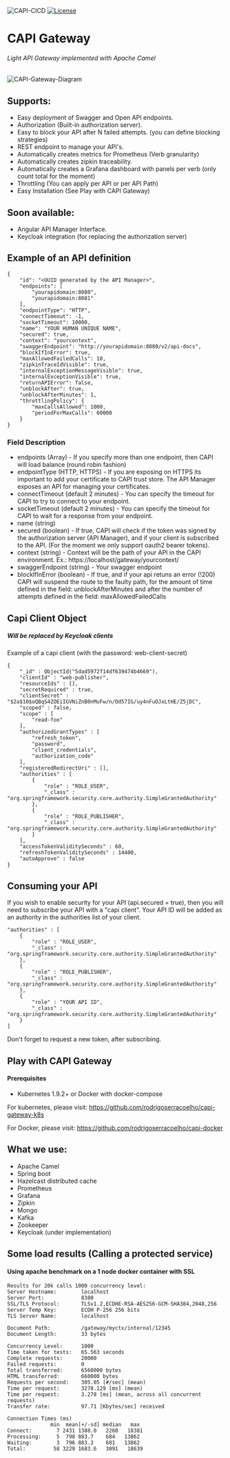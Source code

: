 ![CAPI-CICD](https://github.com/rodrigoserracoelho/capi-gateway/workflows/CAPI-CICD/badge.svg?branch=master)
[![License](https://img.shields.io/badge/License-Apache%202.0-blue.svg)](https://opensource.org/licenses/Apache-2.0)

# CAPI Gateway
###### Light API Gateway implemented with Apache Camel

![CAPI-Gateway-Diagram](https://surisoft.io/assets/images/CAPI-Gateway-white.png)

## Supports:
* Easy deployment of Swagger and Open API endpoints.
* Authorization (Built-in authorization server).
* Easy to block your API after N failed attempts. (you can define blocking strategies)
* REST endpoint to manage your API's.
* Automatically creates metrics for Prometheus (Verb granularity)
* Automatically creates zipkin traceability.
* Automatically creates a Grafana dashboard with panels per verb (only count total for the moment)
* Throttling (You can apply per API or per API Path)
* Easy Installation (See Play with CAPI Gateway)

## Soon available:
* Angular API Manager Interface.
* Keycloak integration (for replacing the authorization server)

## Example of an API definition

    {
        "id": "<UUID generated by the API Manager>",
        "endpoints": [
            "yourapidomain:8080",
            "yourapidomain:8081"
        ],
        "endpointType": "HTTP",
        "connectTimeout": -1,
        "socketTimeout": 10000,
        "name": "YOUR HUMAN UNIQUE NAME",
        "secured": true,
        "context": "yourcontext",
        "swaggerEndpoint": "http://yourapidomain:8080/v2/api-docs",
        "blockIfInError": true,
        "maxAllowedFailedCalls": 10,
        "zipkinTraceIdVisible": true,
        "internalExceptionMessageVisible": true,
        "internalExceptionVisible": true,
        "returnAPIError": false,
        "unblockAfter": true,
        "unblockAfterMinutes": 1,
        "throttlingPolicy": {
            "maxCallsAllowed": 1000,
            "periodForMaxCalls": 60000
        }
    }
### Field Description

 * endpoints (Array) - If you specify more than one endpoint, then CAPI will load balance (round robin fashion)
 * endpointType (HTTP, HTTPS) - If you are exposing on HTTPS its important to add your certificate to CAPI trust store. The API Manager exposes an API for managing your certificates.
 * connectTimeout (default 2 minutes) - You can specify the timeout for CAPI to try to connect to your endpoint.
 * socketTimeout (default 2 minutes) - You can specify the timeout for CAPI to wait for a response from your endpoint.
 * name (string) 
 * secured (boolean) - If true, CAPI will check if the token was signed by the authorization server (API Manager), and if your client is subscribed to the API. (For the moment we only support oauth2 bearer tokens).
 * context (string) - Context will be the path of your API in the CAPI environment. Ex.: https://localhost/gateway/yourcontext/
* swaggerEndpoint (string) - Your swagger endpoint
 * blockIfInError (boolean) - If true, and if your api retuns an error (!200) CAPI will suspend the route to the faulty path, for the amount of time defined in the field: unblockAfterMinutes and after the number of attempts defined in the field: maxAllowedFailedCalls
 

## Capi Client Object 
##### Will be replaced by Keycloak clients

Example of a capi client (with the password: web-client-secret)

    {
        "_id" : ObjectId("5dad5972f14df639474b4669"),
        "clientId" : "web-publisher",
        "resourceIds" : [],
        "secretRequired" : true,
        "clientSecret" : "$2a$10$oQBqS4ZOEiIGVNiZnB0nMuFw/n/Od57IG/uy4nFuOJxLtHE/Z5jDC",
        "scoped" : false,
        "scope" : [ 
            "read-foo"
        ],
        "authorizedGrantTypes" : [ 
            "refresh_token", 
            "password", 
            "client_credentials", 
            "authorization_code"
        ],
        "registeredRedirectUri" : [],
        "authorities" : [ 
            {
                "role" : "ROLE_USER",
                "_class" : "org.springframework.security.core.authority.SimpleGrantedAuthority"
            }, 
            {
                "role" : "ROLE_PUBLISHER",
                "_class" : "org.springframework.security.core.authority.SimpleGrantedAuthority"
            }
        ],
        "accessTokenValiditySeconds" : 60,
        "refreshTokenValiditySeconds" : 14400,
        "autoApprove" : false
    }

## Consuming your API
If you wish to enable security for your API (api.secured = true), then you will need to subscribe your API with a "capi client".
Your API ID will be added as an authority in the authorities list of your client.

    "authorities" : [ 
        {
            "role" : "ROLE_USER",
            "_class" : "org.springframework.security.core.authority.SimpleGrantedAuthority"
        }, 
        {
            "role" : "ROLE_PUBLISHER",
            "_class" : "org.springframework.security.core.authority.SimpleGrantedAuthority"
        }, 
        {
            "role" : "YOUR API ID",
            "_class" : "org.springframework.security.core.authority.SimpleGrantedAuthority"
        }
    ]

Don't forget to request a new token, after subscribing.


## Play with CAPI Gateway

#### Prerequisites
 - Kubernetes 1.9.2+ or Docker with docker-compose

For kubernetes, please visit: https://github.com/rodrigoserracoelho/capi-gateway-k8s

For Docker, please visit: https://github.com/rodrigoserracoelho/capi-docker

## What we use:
* Apache Camel
* Spring boot
* Hazelcast distributed cache
* Prometheus
* Grafana
* Zipkin
* Mongo
* Kafka
* Zookeeper
* Keycloak (under implementation)

## Some load results (Calling a protected service)
#### Using apache benchmark on a 1 node docker container with SSL 
    
    Results for 20k calls 1000 concurrency level:
    Server Hostname:        localhost
    Server Port:            8380
    SSL/TLS Protocol:       TLSv1.2,ECDHE-RSA-AES256-GCM-SHA384,2048,256
    Server Temp Key:        ECDH P-256 256 bits
    TLS Server Name:        localhost

    Document Path:          /gateway/myctx/internal/12345
    Document Length:        33 bytes

    Concurrency Level:      1000
    Time taken for tests:   65.563 seconds
    Complete requests:      20000
    Failed requests:        0
    Total transferred:      6560000 bytes
    HTML transferred:       660000 bytes
    Requests per second:    305.05 [#/sec] (mean)
    Time per request:       3278.129 [ms] (mean)
    Time per request:       3.278 [ms] (mean, across all concurrent requests)
    Transfer rate:          97.71 [Kbytes/sec] received

    Connection Times (ms)
                  min  mean[+/-sd] median   max
    Connect:        7 2431 1388.0   2260   18381
    Processing:     5  798 883.7    684   13862
    Waiting:        3  796 883.3    681   13862
    Total:         58 3229 1683.6   3091   18639
